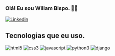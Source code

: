 ### Olá! Eu sou Wiliam Bispo. 👋🏾

[![Linkedin](https://img.shields.io/badge/LinkedIn-0077B5?style=for-the-badge&logo=linkedin&logoColor=white)](https://www.linkedin.com/in/wiliam-bispo-997bb8215/)

## Tecnologias que eu uso.

<div style="display: inline_block">
    <img src="https://img.shields.io/badge/HTML5-E34F26?style=for-the-badge&logo=html5&logoColor=white" alt="html5" />
    <img src="https://img.shields.io/badge/CSS3-1572B6?style=for-the-badge&logo=css3&logoColor=white" alt="css3" />
    <img src="https://img.shields.io/badge/JavaScript-F7DF1E?style=for-the-badge&logo=javascript&logoColor=black" alt="javascript" />
    <img src="https://img.shields.io/badge/Python-3776AB?style=for-the-badge&logo=python&logoColor=white" alt="python3" />
    <img src="https://img.shields.io/badge/Django-092E20?style=for-the-badge&logo=django&logoColor=white" alt="django" />
</div>
